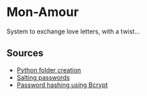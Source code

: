 
# Mon-Amour

System to exchange love letters, with a twist... 


## Sources

 - [Python folder creation](https://stackoverflow.com/questions/1274405/how-to-create-new-folder)
 - [Salting passwords](https://stackoverflow.com/questions/3566176/salting-passwords-101)
 - [Password hashing using Bcrypt](https://www.geeksforgeeks.org/hashing-passwords-in-python-with-bcrypt/)